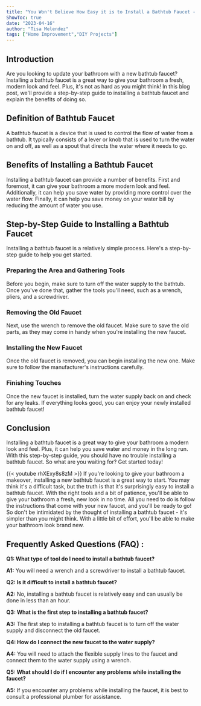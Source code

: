 ```yaml
---
title: "You Won't Believe How Easy it is to Install a Bathtub Faucet - Here's How!"
ShowToc: true 
date: "2023-04-16"
author: "Tisa Melendez" 
tags: ["Home Improvement","DIY Projects"]
---
```

## Introduction

Are you looking to update your bathroom with a new bathtub faucet? Installing a bathtub faucet is a great way to give your bathroom a fresh, modern look and feel. Plus, it's not as hard as you might think! In this blog post, we'll provide a step-by-step guide to installing a bathtub faucet and explain the benefits of doing so.

## Definition of Bathtub Faucet

A bathtub faucet is a device that is used to control the flow of water from a bathtub. It typically consists of a lever or knob that is used to turn the water on and off, as well as a spout that directs the water where it needs to go.

## Benefits of Installing a Bathtub Faucet

Installing a bathtub faucet can provide a number of benefits. First and foremost, it can give your bathroom a more modern look and feel. Additionally, it can help you save water by providing more control over the water flow. Finally, it can help you save money on your water bill by reducing the amount of water you use.

## Step-by-Step Guide to Installing a Bathtub Faucet

Installing a bathtub faucet is a relatively simple process. Here's a step-by-step guide to help you get started.

### Preparing the Area and Gathering Tools

Before you begin, make sure to turn off the water supply to the bathtub. Once you've done that, gather the tools you'll need, such as a wrench, pliers, and a screwdriver.

### Removing the Old Faucet

Next, use the wrench to remove the old faucet. Make sure to save the old parts, as they may come in handy when you're installing the new faucet.

### Installing the New Faucet

Once the old faucet is removed, you can begin installing the new one. Make sure to follow the manufacturer's instructions carefully.

### Finishing Touches

Once the new faucet is installed, turn the water supply back on and check for any leaks. If everything looks good, you can enjoy your newly installed bathtub faucet!

## Conclusion

Installing a bathtub faucet is a great way to give your bathroom a modern look and feel. Plus, it can help you save water and money in the long run. With this step-by-step guide, you should have no trouble installing a bathtub faucet. So what are you waiting for? Get started today!

{{< youtube rhXExy8s8zM >}} 
If you're looking to give your bathroom a makeover, installing a new bathtub faucet is a great way to start. You may think it's a difficult task, but the truth is that it's surprisingly easy to install a bathtub faucet. With the right tools and a bit of patience, you'll be able to give your bathroom a fresh, new look in no time. All you need to do is follow the instructions that come with your new faucet, and you'll be ready to go! So don't be intimidated by the thought of installing a bathtub faucet - it's simpler than you might think. With a little bit of effort, you'll be able to make your bathroom look brand new.

## Frequently Asked Questions (FAQ) :
**Q1: What type of tool do I need to install a bathtub faucet?**

**A1:** You will need a wrench and a screwdriver to install a bathtub faucet.

**Q2: Is it difficult to install a bathtub faucet?**

**A2:** No, installing a bathtub faucet is relatively easy and can usually be done in less than an hour.

**Q3: What is the first step to installing a bathtub faucet?**

**A3:** The first step to installing a bathtub faucet is to turn off the water supply and disconnect the old faucet.

**Q4: How do I connect the new faucet to the water supply?**

**A4:** You will need to attach the flexible supply lines to the faucet and connect them to the water supply using a wrench.

**Q5: What should I do if I encounter any problems while installing the faucet?**

**A5:** If you encounter any problems while installing the faucet, it is best to consult a professional plumber for assistance.





